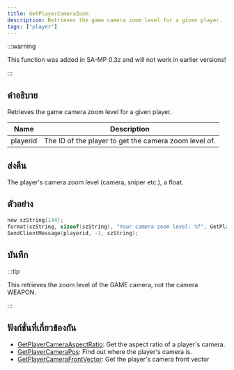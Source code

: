 ```yaml
---
title: GetPlayerCameraZoom
description: Retrieves the game camera zoom level for a given player.
tags: ["player"]
---
```


:::warning

This function was added in SA-MP 0.3z and will not work in earlier versions!

:::

## คำอธิบาย

Retrieves the game camera zoom level for a given player.

| Name     | Description                                           |
| -------- | ----------------------------------------------------- |
| playerid | The ID of the player to get the camera zoom level of. |

## ส่งคืน

The player's camera zoom level (camera, sniper etc.), a float.

## ตัวอย่าง

```c
new szString[144];
format(szString, sizeof(szString), "Your camera zoom level: %f", GetPlayerCameraZoom(playerid));
SendClientMessage(playerid, -1, szString);
```

## บันทึก

:::tip

This retrieves the zoom level of the GAME camera, not the camera WEAPON.

:::

## ฟังก์ชั่นที่เกี่ยวข้องกัน

- [GetPlayerCameraAspectRatio](../functions/GetPlayerCameraAspectRation): Get the aspect ratio of a player's camera.
- [GetPlayerCameraPos](../functions/GetPlayerCameraPos): Find out where the player's camera is.
- [GetPlayerCameraFrontVector](../functions/GetPlayerCameraFrontVector): Get the player's camera front vector
